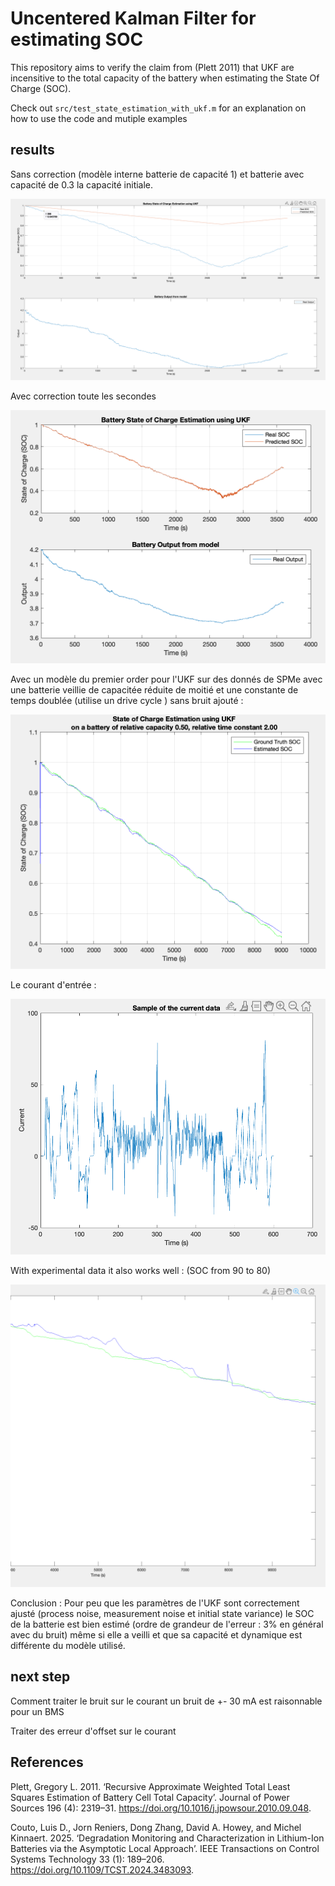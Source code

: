 # Uncentered Kalman Filter for estimating SOC

This repository aims to verify the claim from (Plett 2011) that UKF are incensitive to the total capacity of the battery when estimating the State Of Charge (SOC).

Check out `src/test_state_estimation_with_ukf.m` for an explanation on how to use the code and mutiple examples


## results
Sans correction (modèle interne batterie de capacité 1) et batterie avec capacité de 0.3 la capacité initiale.

![](image.png)

Avec correction toute les secondes 

![](image-1.png)

Avec un modèle du premier order pour l'UKF sur des donnés de SPMe avec une batterie veillie de capacitée réduite de moitié et une constante de temps doublée (utilise un drive cycle ) sans bruit ajouté : 

![](image-3.png)

Le courant d'entrée : 

![](image-4.png)

With experimental data it also works well : (SOC from 90 to 80)

![](image-2.png)


Conclusion : Pour peu que les paramètres de l'UKF sont correctement ajusté (process noise, measurement noise et initial state variance) le SOC de la batterie est bien estimé (ordre de grandeur de l'erreur : 3% en général avec du bruit) même si elle a veilli et que sa capacité et dynamique est différente du modèle utilisé.

## next step
Comment traiter le bruit sur le courant
un bruit de +- 30 mA est raisonnable pour un BMS

Traiter des erreur d'offset sur le courant

## References

Plett, Gregory L. 2011. ‘Recursive Approximate Weighted Total Least Squares Estimation of Battery Cell Total Capacity’. Journal of Power Sources 196 (4): 2319–31. https://doi.org/10.1016/j.jpowsour.2010.09.048.

Couto, Luis D., Jorn Reniers, Dong Zhang, David A. Howey, and Michel Kinnaert. 2025. ‘Degradation Monitoring and Characterization in Lithium-Ion Batteries via the Asymptotic Local Approach’. IEEE Transactions on Control Systems Technology 33 (1): 189–206. https://doi.org/10.1109/TCST.2024.3483093.
